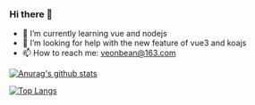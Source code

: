 ### Hi there 👋

- 🌱 I’m currently learning vue and nodejs
- 🤔 I’m looking for help with the new feature of vue3 and koajs
- 📫 How to reach me: veonbean@163.com


[![Anurag's github stats](https://github-readme-stats-git-master.veonbean.vercel.app/api?username=veonbean&count_private=true&show_icons=true)](https://github.com/anuraghazra/github-readme-stats)


[![Top Langs](https://github-readme-stats-git-master.veonbean.vercel.app/api/top-langs/?username=veonbean)](https://github.com/anuraghazra/github-readme-stats)
<!--
**veonbean/veonbean** is a ✨ _special_ ✨ repository because its `README.md` (this file) appears on your GitHub profile.

Here are some ideas to get you started:

- 🔭 I’m currently working on ...
- 🌱 I’m currently learning ...
- 👯 I’m looking to collaborate on ...
- 🤔 I’m looking for help with ...
- 💬 Ask me about ...
- 📫 How to reach me: ...
- 😄 Pronouns: ...
- ⚡ Fun fact: ...
-->
